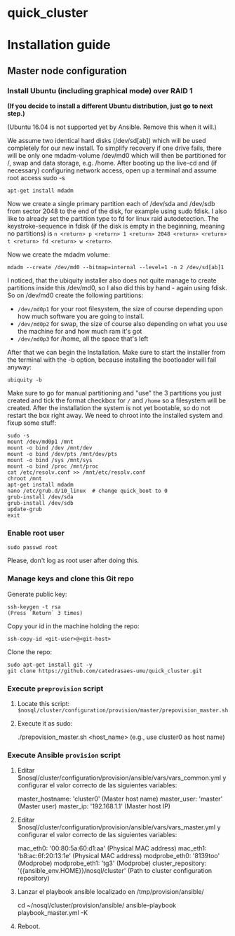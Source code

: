 # quick_cluster


# Installation guide

## Master node configuration

### Install Ubuntu (including graphical mode) over RAID 1

**(If you decide to install a different Ubuntu distribution, just go to next step.)**

(Ubuntu 16.04 is not supported yet by Ansible. Remove this when it will.)

We assume two identical hard disks (/dev/sd[ab]) which will be used completely for our new install. 
To simplify recovery if one drive fails, there will be only one mdadm-volume /dev/md0 which will then be partitioned for /, swap and data storage, e.g. /home.
After booting up the live-cd and (if necessary) configuring network access, open up a terminal and assume root access sudo -s

    apt-get install mdadm


Now we create a single primary partition each of /dev/sda and /dev/sdb from sector 2048 to the end of the disk, for example using sudo fdisk. I also like to already set the partition type to fd for linux raid autodetection. The keystroke-sequence in fdisk (if the disk is empty in the beginning, meaning no partitions) is `n <return> p <return> 1 <return> 2048 <return> <return> t <return> fd <return> w <return>`.

Now we create the mdadm volume:

    mdadm --create /dev/md0 --bitmap=internal --level=1 -n 2 /dev/sd[ab]1


I noticed, that the ubiquity installer also does not quite manage to create partitions inside this /dev/md0, so I also did this by hand - again using fdisk. So on /dev/md0 create the following partitions:
 - `/dev/md0p1` for your root filesystem, the size of course depending upon how much software you are going to install.
 - `/dev/md0p2` for swap, the size of course also depending on what you use the machine for and how much ram it's got
 - `/dev/md0p3` for /home, all the space that's left

After that we can begin the Installation. Make sure to start the installer from the terminal with the -b option, because installing the bootloader will fail anyway:

    ubiquity -b


Make sure to go for manual partitioning and "use" the 3 partitions you just created and tick the format checkbox for `/` and `/home` so a filesystem will be created. After the installation the system is not yet bootable, so do not restart the box right away. We need to chroot into the installed system and fixup some stuff:

    sudo -s
    mount /dev/md0p1 /mnt
    mount -o bind /dev /mnt/dev
    mount -o bind /dev/pts /mnt/dev/pts
    mount -o bind /sys /mnt/sys
    mount -o bind /proc /mnt/proc
    cat /etc/resolv.conf >> /mnt/etc/resolv.conf
    chroot /mnt
    apt-get install mdadm
    nano /etc/grub.d/10_linux  # change quick_boot to 0
    grub-install /dev/sda
    grub-install /dev/sdb
    update-grub
    exit


### Enable root user 

    sudo passwd root

Please, don't log as root user after doing this.

### Manage keys and clone this Git repo

Generate public key:

    ssh-keygen -t rsa
    (Press `Return` 3 times)

Copy your id in the machine holding the repo:

    ssh-copy-id <git-user>@<git-host>

Clone the repo:

    sudo apt-get install git -y
    git clone https://github.com/catedrasaes-umu/quick_cluster.git

### Execute `preprovision` script

1. Locate this script: `$nosql/cluster/configuration/provision/master/prepovision_master.sh`
2. Execute it as sudo:


    ./prepovision_master.sh <host_name> 
    (e.g., use cluster0 as host name)

### Execute Ansible `provision` script
  
1. Editar $nosql/cluster/configuration/provision/ansible/vars/vars_common.yml y configurar el valor correcto de las siguientes variables:


    master_hostname: 'cluster0' (Master host name)
    master_user: 'master' (Master user)
    master_ip: '192.168.1.1' (Master host IP)

  
2. Editar $nosql/cluster/configuration/provision/ansible/vars/vars_master.yml y configurar el valor correcto de las siguientes variables:


    mac_eth0: '00:80:5a:60:d1:aa' (Physical MAC address)
    mac_eth1: 'b8:ac:6f:20:13:1e' (Physical MAC address)
    modprobe_eth0: '8139too' (Modprobe)
    modprobe_eth1: 'tg3' (Modprobe)
    cluster_repository: '{{ansible_env.HOME}}/nosql/cluster' (Path to cluster configuration repository)


3. Lanzar el playbook ansible localizado en /tmp/provision/ansible/


    cd ~/nosql/cluster/provision/ansible/
    ansible-playbook playbook_master.yml -K

4. Reboot.
